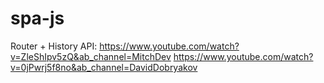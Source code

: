 # spa-js

Router + History API:
<https://www.youtube.com/watch?v=ZleShIpv5zQ&ab_channel=MitchDev>
<https://www.youtube.com/watch?v=0jPwrj5f8no&ab_channel=DavidDobryakov>
